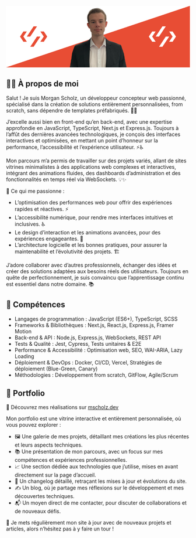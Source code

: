 <a href="https://mscholz.dev/" target="_blank" title="Portfolio de Morgan SCHOLZ"><img src="./img/github-banner.png" alt="Bannière avec une image de Morgan SCHOLZ"/></a>
 <!--
<h2>À propos de moi 👨‍💻</h2>

<p>Salut ! Je suis un développeur concepteur web passionné, spécialisé le développement front-end et back-end avec une expertise approfondie en JavaScript. 💻✨
Je suis constamment à l'affût des dernières tendances technologiques et je m'efforce de créer des expériences utilisateur captivantes et interactives. 😃</p>

<p>Mon parcours m'a permis d'acquérir une solide expérience dans le développement web, en travaillant sur des projets allant de simples sites statiques aux applications web complexes. 🚀
Je suis particulièrement intéressé par l'optimisation des performances ⚡️ et l'amélioration de l'accessibilité ♿️ pour offrir une expérience utilisateur exceptionnelle.</p>

<p>Je suis passionné par la collaboration et j'apprécie travailler en équipe pour développer des solutions innovantes. 💪
Je crois fermement en l'importance de l'apprentissage continu 📚 et je suis toujours ouvert à de nouvelles opportunités pour développer mes compétences et rester à jour avec les dernières avancées technologiques.</p>

<p>N'hésitez pas à parcourir mes projets GitHub pour découvrir mon travail et à me contacter si vous souhaitez collaborer sur un projet ou discuter des défis passionnants du développement web. ✨🌟
Je suis toujours ouvert aux nouvelles collaborations et je serais ravi de discuter de vos idées et de travailler ensemble pour réaliser des projets exceptionnels. 💪🚀</p>

<h2>Compétences 🚀</h2>

<ul>
  <li>Langages de programmation : SCSS 🎨, JavaScript (ES6+) ⚡, TypeScript 💙</li>
  <li>Frameworks et bibliothèques : React.js ⚛️, Next.js 🔥, Express.js 🚀, Vue.js 👁️, Gatsby.js 🎩</li>
  <li>Outils de développement : Webpack 📦, Babel 🔄, Git 🐙, npm 📚</li>
  <li>Conception UI/UX : Wireframing 📐, prototypage 🎨, expérience utilisateur 🧠</li>
  <li>Test et débogage : Jest 🃏, Cypress 🧪</li>
  <li>Optimisation web : Performance ⚡, accessibilité ♿, SEO 📈, Sécurité 🔒</li>
  <li>Méthodologies de travail : Agile/Scrum 🐾, GitFlow 🌊</li>
</ul>

<h2>Portfolio 💼</h2>

<p>Je suis également fier de vous présenter mon portfolio, où vous pouvez découvrir mes réalisations et en apprendre davantage sur mon parcours professionnel. 🎉</p>

<p>Visitez <a href="https://mscholz.dev/" target="_blank">mscholz.dev</a> pour explorer mes projets, découvrir mon approche créative et en apprendre plus sur mes compétences en développement web. 🌟</p>

<p>Sur mon portfolio, vous trouverez :</p>

<ul>
  <li>Une galerie de mes projets les plus récents et les plus complets, avec des démonstrations interactives. 🖼️</li>
  <li>Des informations détaillées sur mes compétences techniques et mes expériences professionnelles. 📚💼</li>
  <li>Des témoignages de clients satisfaits et de collaborateurs avec lesquels j'ai travaillé. 🙌🤝</li>
  <li>Un moyen simple de me contacter pour discuter de projets, d'opportunités de collaboration ou simplement pour échanger des idées. 📬📞</li>
</ul>

<p>Je mets régulièrement à jour mon portfolio avec de nouveaux projets et des informations pertinentes, alors assurez-vous de le visiter fréquemment pour rester à jour sur mes dernières réalisations. 🚀✨</p>

<p>Je vous invite chaleureusement à explorer mon portfolio pour en savoir plus sur mon travail et mes compétences. J'espère que vous apprécierez votre visite ! 😉</p>
-->

<h2>👨‍💻 À propos de moi</h2>

<p>Salut ! Je suis Morgan Scholz, un développeur concepteur web passionné, spécialisé dans la création de solutions entièrement personnalisées, from scratch, sans dépendre de templates préfabriqués. 🎨🚀</p>

<p>J’excelle aussi bien en front-end qu’en back-end, avec une expertise approfondie en JavaScript, TypeScript, Next.js et Express.js. Toujours à l’affût des dernières avancées technologiques, je conçois des interfaces interactives et optimisées, en mettant un point d’honneur sur la performance, l’accessibilité et l’expérience utilisateur. ⚡♿</p>

<p>Mon parcours m’a permis de travailler sur des projets variés, allant de sites vitrines minimalistes à des applications web complexes et interactives, intégrant des animations fluides, des dashboards d’administration et des fonctionnalités en temps réel via WebSockets. 💡✨</p>

<p>🎯 Ce qui me passionne :</p>
<ul>
 <li>L’optimisation des performances web pour offrir des expériences rapides et réactives. ⚡</li>
 <li>L’accessibilité numérique, pour rendre mes interfaces intuitives et inclusives. ♿</li>
 <li>Le design d’interaction et les animations avancées, pour des expériences engageantes. 🎨</li>
 <li>L’architecture logicielle et les bonnes pratiques, pour assurer la maintenabilité et l’évolutivité des projets. 🏗️</li>
</ul>

<p>J’adore collaborer avec d’autres professionnels, échanger des idées et créer des solutions adaptées aux besoins réels des utilisateurs. Toujours en quête de perfectionnement, je suis convaincu que l’apprentissage continu est essentiel dans notre domaine. 📚</p>

<h2>🚀 Compétences</h2>
<ul>
 <li>Langages de programmation : JavaScript (ES6+), TypeScript, SCSS</li>
 <li>Frameworks & Bibliothèques : Next.js, React.js, Express.js, Framer Motion</li>
 <li>Back-end & API : Node.js, Express.js, WebSockets, REST API</li>
 <li>Tests & Qualité : Jest, Cypress, Tests unitaires & E2E</li>
 <li>Performance & Accessibilité : Optimisation web, SEO, WAI-ARIA, Lazy Loading</li>
 <li>Déploiement & DevOps : Docker, CI/CD, Vercel, Stratégies de déploiement (Blue-Green, Canary)</li>
 <li>Méthodologies : Développement from scratch, GitFlow, Agile/Scrum</li>
</ul>

<h2>💼 Portfolio</h2>

<p>📢 Découvrez mes réalisations sur <a href="https://mscholz.dev/" target="_blank">mscholz.dev</a></p>

<p>Mon portfolio est une vitrine interactive et entièrement personnalisée, où vous pouvez explorer :</p>
<ul>
 <li>🖼️ Une galerie de mes projets, détaillant mes créations les plus récentes et leurs aspects techniques.</li>
 <li>📚 Une présentation de mon parcours, avec un focus sur mes compétences et expériences professionnelles.</li>
 <li>📈 Une section dédiée aux technologies que j’utilise, mises en avant directement sur la page d’accueil.</li>
 <li>📢 Un changelog détaillé, retraçant les mises à jour et évolutions du site.</li>
 <li>✍️ Un blog, où je partage mes réflexions sur le développement et mes découvertes techniques.</li>
 <li>📬 Un moyen direct de me contacter, pour discuter de collaborations et de nouveaux défis.</li>
</ul>

<p>🚀 Je mets régulièrement mon site à jour avec de nouveaux projets et articles, alors n’hésitez pas à y faire un tour !</p>

